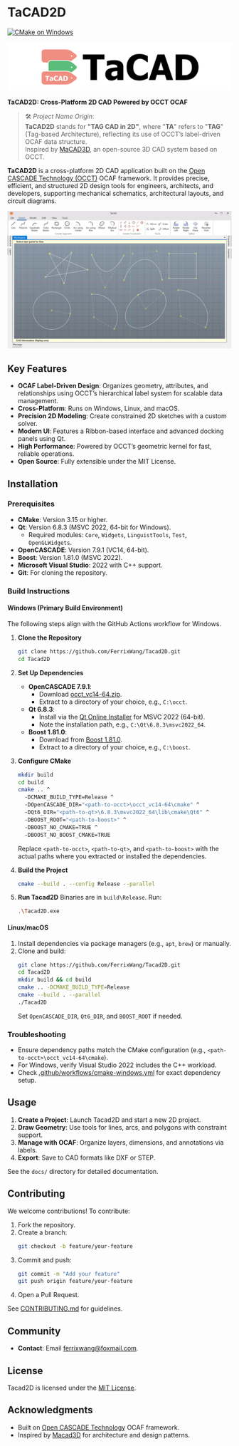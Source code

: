 # TaCAD2D

[![CMake on Windows](https://github.com/FerrixWang/Tacad2D/actions/workflows/cmake-windows.yml/badge.svg)](https://github.com/FerrixWang/Tacad2D/actions/workflows/cmake-windows.yml)

![TaCAD2D Screenshot](./doc/ReadMeLogo.png)

**TaCAD2D: Cross-Platform 2D CAD Powered by OCCT OCAF**

> 🛠️ *Project Name Origin*:  
> **TaCAD2D** stands for **"TAG CAD in 2D"**, where "**TA**" refers to "**TAG**" (Tag-based Architecture), reflecting its use of OCCT’s label-driven OCAF data structure.  
> Inspired by [MaCAD3D](https://github.com/Macad3D/Macad3D), an open-source 3D CAD system based on OCCT.

**TaCAD2D** is a cross-platform 2D CAD application built on the [Open CASCADE Technology (OCCT)](https://dev.opencascade.org/) OCAF framework. It provides precise, efficient, and structured 2D design tools for engineers, architects, and developers, supporting mechanical schematics, architectural layouts, and circuit diagrams.

![TaCAD2D Screenshot](./doc/screenshot.png)

## Key Features

- **OCAF Label-Driven Design**: Organizes geometry, attributes, and relationships using OCCT’s hierarchical label system for scalable data management.
- **Cross-Platform**: Runs on Windows, Linux, and macOS.
- **Precision 2D Modeling**: Create constrained 2D sketches with a custom solver.
- **Modern UI**: Features a Ribbon-based interface and advanced docking panels using Qt.
- **High Performance**: Powered by OCCT’s geometric kernel for fast, reliable operations.
- **Open Source**: Fully extensible under the MIT License.

## Installation

### Prerequisites

- **CMake**: Version 3.15 or higher.
- **Qt**: Version 6.8.3 (MSVC 2022, 64-bit for Windows).
  - Required modules: `Core`, `Widgets`, `LinguistTools`, `Test`, `OpenGLWidgets`.
- **OpenCASCADE**: Version 7.9.1 (VC14, 64-bit).
- **Boost**: Version 1.81.0 (MSVC 2022).
- **Microsoft Visual Studio**: 2022 with C++ support.
- **Git**: For cloning the repository.

### Build Instructions

#### Windows (Primary Build Environment)
The following steps align with the GitHub Actions workflow for Windows.

1. **Clone the Repository**
   ```bash
   git clone https://github.com/FerrixWang/Tacad2D.git
   cd Tacad2D
   ```

2. **Set Up Dependencies**
   - **OpenCASCADE 7.9.1**:
     - Download [occt_vc14-64.zip](https://github.com/Open-Cascade-SAS/OCCT/releases/download/V7_9_1/occt_vc14-64.zip).
     - Extract to a directory of your choice, e.g., `C:\occt`.
   - **Qt 6.8.3**:
     - Install via the [Qt Online Installer](https://www.qt.io/download) for MSVC 2022 (64-bit).
     - Note the installation path, e.g., `C:\Qt\6.8.3\msvc2022_64`.
   - **Boost 1.81.0**:
     - Download from [Boost 1.81.0](https://www.boost.org/users/history/version_1_81_0.html).
     - Extract to a directory of your choice, e.g., `C:\boost`.

3. **Configure CMake**
   ```bash
   mkdir build
   cd build
   cmake .. ^
     -DCMAKE_BUILD_TYPE=Release ^
     -DOpenCASCADE_DIR="<path-to-occt>\occt_vc14-64\cmake" ^
     -DQt6_DIR="<path-to-qt>\6.8.3\msvc2022_64\lib\cmake\Qt6" ^
     -DBOOST_ROOT="<path-to-boost>" ^
     -DBOOST_NO_CMAKE=TRUE ^
     -DBOOST_NO_BOOST_CMAKE=TRUE
   ```
   Replace `<path-to-occt>`, `<path-to-qt>`, and `<path-to-boost>` with the actual paths where you extracted or installed the dependencies.

4. **Build the Project**
   ```bash
   cmake --build . --config Release --parallel
   ```

5. **Run Tacad2D**
   Binaries are in `build\Release`. Run:
   ```bash
   .\Tacad2D.exe
   ```

#### Linux/macOS
1. Install dependencies via package managers (e.g., `apt`, `brew`) or manually.
2. Clone and build:
   ```bash
   git clone https://github.com/FerrixWang/Tacad2D.git
   cd Tacad2D
   mkdir build && cd build
   cmake .. -DCMAKE_BUILD_TYPE=Release
   cmake --build . --parallel
   ./Tacad2D
   ```
   Set `OpenCASCADE_DIR`, `Qt6_DIR`, and `BOOST_ROOT` if needed.

### Troubleshooting
- Ensure dependency paths match the CMake configuration (e.g., `<path-to-occt>\occt_vc14-64\cmake`).
- For Windows, verify Visual Studio 2022 includes the C++ workload.
- Check [.github/workflows/cmake-windows.yml](.github/workflows/cmake-windows.yml) for exact dependency setup.

## Usage

1. **Create a Project**: Launch Tacad2D and start a new 2D project.
2. **Draw Geometry**: Use tools for lines, arcs, and polygons with constraint support.
3. **Manage with OCAF**: Organize layers, dimensions, and annotations via labels.
4. **Export**: Save to CAD formats like DXF or STEP.

See the `docs/` directory for detailed documentation.

## Contributing

We welcome contributions! To contribute:

1. Fork the repository.
2. Create a branch:
   ```bash
   git checkout -b feature/your-feature
   ```
3. Commit and push:
   ```bash
   git commit -m "Add your feature"
   git push origin feature/your-feature
   ```
4. Open a Pull Request.

See [CONTRIBUTING.md](CONTRIBUTING.md) for guidelines.

## Community

- **Contact**: Email [ferrixwang@foxmail.com](mailto:ferrixwang@foxmail.com).

## License

Tacad2D is licensed under the [MIT License](LICENSE).

## Acknowledgments

- Built on [Open CASCADE Technology](https://dev.opencascade.org/) OCAF framework.
- Inspired by [Macad3D](https://github.com/Macad3D/Macad3D) for architecture and design patterns.
